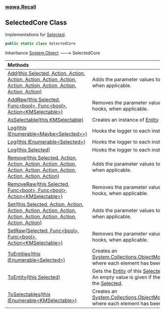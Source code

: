 ### [wawa.Recall](wawa.Recall.md 'wawa.Recall')

## SelectedCore Class

Implementations for [Selected](Selected.md 'wawa.Recall.Selected').

```csharp
public static class SelectedCore
```

Inheritance [System.Object](https://docs.microsoft.com/en-us/dotnet/api/System.Object 'System.Object') &#129106; SelectedCore

| Methods | |
| :--- | :--- |
| [Add(this Selected, Action, Action, Action, Action, Action, Action, Action, Action, Action, Action, Action, Action)](SelectedCore.Add(Selected,Action,Action,Action,Action,Action,Action,Action,Action,Action,Action,Action,Action).md 'wawa.Recall.SelectedCore.Add(this wawa.Recall.Selected, System.Action, System.Action, System.Action, System.Action, System.Action, System.Action, System.Action, System.Action, System.Action, System.Action, System.Action, System.Action)') | Adds the parameter values to the corresponding hooks, when applicable. |
| [AddRaw(this Selected, Func&lt;bool&gt;, Func&lt;bool&gt;, Action&lt;KMSelectable&gt;)](SelectedCore.AddRaw(Selected,Func{bool},Func{bool},Action{KMSelectable}).md 'wawa.Recall.SelectedCore.AddRaw(this wawa.Recall.Selected, System.Func<bool>, System.Func<bool>, System.Action<KMSelectable>)') | Removes the parameter values to the corresponding hooks, when applicable. |
| [AsSelectable(this KMSelectable)](SelectedCore.AsSelectable(KMSelectable).md 'wawa.Recall.SelectedCore.AsSelectable(this KMSelectable)') | Creates an instance of [Entity](Entity.md 'wawa.Recall.Entity') where [Solvable](Entity.Solvable.md 'wawa.Recall.Entity.Solvable') is set. |
| [Log(this IEnumerable&lt;Maybe&lt;Selected&gt;&gt;)](SelectedCore.Log(IEnumerable{Maybe{Selected}}).md 'wawa.Recall.SelectedCore.Log(this System.Collections.Generic.IEnumerable<wawa.Optionals.Maybe<wawa.Recall.Selected>>)') | Hooks the logger to each instance. |
| [Log(this IEnumerable&lt;Selected&gt;)](SelectedCore.Log(IEnumerable{Selected}).md 'wawa.Recall.SelectedCore.Log(this System.Collections.Generic.IEnumerable<wawa.Recall.Selected>)') | Hooks the logger to each instance. |
| [Log(this Selected)](SelectedCore.Log(Selected).md 'wawa.Recall.SelectedCore.Log(this wawa.Recall.Selected)') | Hooks the logger to each instance. |
| [Remove(this Selected, Action, Action, Action, Action, Action, Action, Action, Action, Action, Action, Action, Action)](SelectedCore.Remove(Selected,Action,Action,Action,Action,Action,Action,Action,Action,Action,Action,Action,Action).md 'wawa.Recall.SelectedCore.Remove(this wawa.Recall.Selected, System.Action, System.Action, System.Action, System.Action, System.Action, System.Action, System.Action, System.Action, System.Action, System.Action, System.Action, System.Action)') | Adds the parameter values to the corresponding hooks, when applicable. |
| [RemoveRaw(this Selected, Func&lt;bool&gt;, Func&lt;bool&gt;, Action&lt;KMSelectable&gt;)](SelectedCore.RemoveRaw(Selected,Func{bool},Func{bool},Action{KMSelectable}).md 'wawa.Recall.SelectedCore.RemoveRaw(this wawa.Recall.Selected, System.Func<bool>, System.Func<bool>, System.Action<KMSelectable>)') | Removes the parameter values to the corresponding hooks, when applicable. |
| [Set(this Selected, Action, Action, Action, Action, Action, Action, Action, Action, Action, Action, Action, Action)](SelectedCore.Set(Selected,Action,Action,Action,Action,Action,Action,Action,Action,Action,Action,Action,Action).md 'wawa.Recall.SelectedCore.Set(this wawa.Recall.Selected, System.Action, System.Action, System.Action, System.Action, System.Action, System.Action, System.Action, System.Action, System.Action, System.Action, System.Action, System.Action)') | Adds the parameter values to the corresponding hooks, when applicable. |
| [SetRaw(Selected, Func&lt;bool&gt;, Func&lt;bool&gt;, Action&lt;KMSelectable&gt;)](SelectedCore.SetRaw(Selected,Func{bool},Func{bool},Action{KMSelectable}).md 'wawa.Recall.SelectedCore.SetRaw(wawa.Recall.Selected, System.Func<bool>, System.Func<bool>, System.Action<KMSelectable>)') | Removes the parameter values to the corresponding hooks, when applicable. |
| [ToEntities(this IEnumerable&lt;Selected&gt;)](SelectedCore.ToEntities(IEnumerable{Selected}).md 'wawa.Recall.SelectedCore.ToEntities(this System.Collections.Generic.IEnumerable<wawa.Recall.Selected>)') | Creates an [System.Collections.ObjectModel.ReadOnlyCollection&lt;&gt;](https://docs.microsoft.com/en-us/dotnet/api/System.Collections.ObjectModel.ReadOnlyCollection-1 'System.Collections.ObjectModel.ReadOnlyCollection`1') where each element has been converted. |
| [ToEntity(this Selected)](SelectedCore.ToEntity(Selected).md 'wawa.Recall.SelectedCore.ToEntity(this wawa.Recall.Selected)') | Gets the [Entity](Entity.md 'wawa.Recall.Entity') of this [Selected](Selected.md 'wawa.Recall.Selected').<br/>An empty value is given if there is no attached [Entity](Entity.md 'wawa.Recall.Entity') on the [Selected](Selected.md 'wawa.Recall.Selected'). |
| [ToSelectables(this IEnumerable&lt;KMSelectable&gt;)](SelectedCore.ToSelectables(IEnumerable{KMSelectable}).md 'wawa.Recall.SelectedCore.ToSelectables(this System.Collections.Generic.IEnumerable<KMSelectable>)') | Creates an [System.Collections.ObjectModel.ReadOnlyCollection&lt;&gt;](https://docs.microsoft.com/en-us/dotnet/api/System.Collections.ObjectModel.ReadOnlyCollection-1 'System.Collections.ObjectModel.ReadOnlyCollection`1') where each element has been converted. |
